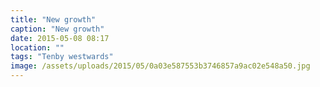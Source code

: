 ```yaml
---
title: "New growth"
caption: "New growth"
date: 2015-05-08 08:17
location: ""
tags: "Tenby westwards"
image: /assets/uploads/2015/05/0a03e587553b3746857a9ac02e548a50.jpg
---
```

